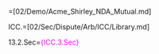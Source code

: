 =[02/Demo/Acme_Shirley_NDA_Mutual.md]

ICC.=[02/Sec/Dispute/Arb/ICC/Library.md]

13.2.Sec=<font color="magenta">{ICC.3.Sec}</font>